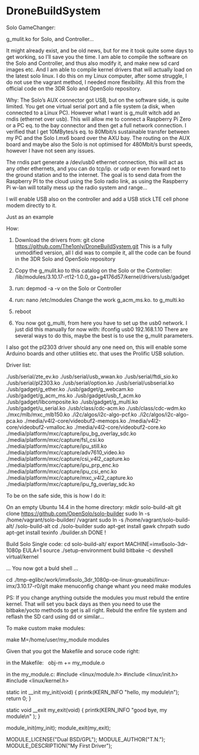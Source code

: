 # DroneBuildSystem
Solo GameChanger:

g_mulit.ko for Solo, and Controller…

It might already exist, and be old news, but for me it took quite some days to get working, so I’ll save you the time.
I am able to compile the software on the Solo and Controller, and thus also modify it, and make new sd card images etc. 
And I am able to compile kernel drivers that will actually load on the latest solo linux.
I do this on my Linux computer, after some struggle, I do not use the vagrant method, I needed more flexibility.
All this from the official code on the 3DR Solo and OpenSolo repository.

Why:
The Solo’s AUX connector got USB, but on the software side, is quite limited. 
You get one virtual serial port and a file system (a disk, when connected to a Linux PC).
However what I want is g_mulit witch add an rndis (ethernet over usb). 
This will allow me to connect a Raspberry Pi Zero or a PC eq. to the bay connector and then get a full network connection.
I verified that I get 10MBytes/s eq. to  80Mbit/s sustainable transfer between my PC and the Solo I.mx6 board over the AXU bay.
The routing on the AUX board and maybe also the Solo is not optimised for 480Mbit/s burst speeds, however I have not seen any issues.

The rndis part generate a /dev/usb0 ethernet connection, this will act as any other ethernets, and you can do tcp/ip. 
or udp or even forward net to the ground station and to the internet.
The goal is to send data from the Raspberry PI to the cloud using the Solo radio link, 
as using the Raspberry Pi w-lan will totally mess up the radio system and range… 

I will enable USB also on the controller and add a USB stick LTE cell phone modem directly to it. 

Just as an example


How:

1) Download the drivers from:
	git clone https://github.com/The1only/DroneBuildSystem.git
	This is a fully unmodified version, all I did was to compile it, all the code can be found in the 3DR Solo and OpenSolo repository 

2) Copy the g_mulit.ko to this catalog on the Solo or the Controller:
       /lib/modules/3.10.17-rt12-1.0.0_ga+g4176d57/kernel/drivers/usb/gadget

3) run:  depmod -a -v
	on the Solo or Controller

4) run:  nano /etc/modules
        Change the work g_acm_ms.ko.  to g_multi.ko

5) reboot

6) You now got g_multi, from here you have to set up the usb0 network.
   	I just did this manually for now with: ifconfig usb0 192.168.1.10
	There are several ways to do this, maybe the best is to use the g_mulit parameters.


I also got the pl2303 driver should any one need on, this will enable some Arduino boards and other utilities etc. that uses the Prolific USB solution.

Driver list:

./usb/serial/zte_ev.ko
./usb/serial/usb_wwan.ko
./usb/serial/ftdi_sio.ko
./usb/serial/pl2303.ko
./usb/serial/option.ko
./usb/serial/usbserial.ko
./usb/gadget/g_ether.ko
./usb/gadget/g_webcam.ko
./usb/gadget/g_acm_ms.ko
./usb/gadget/usb_f_acm.ko
./usb/gadget/libcomposite.ko
./usb/gadget/g_multi.ko
./usb/gadget/u_serial.ko
./usb/class/cdc-acm.ko
./usb/class/cdc-wdm.ko
./mxc/mlb/mxc_mlb150.ko
./i2c/algos/i2c-algo-pcf.ko
./i2c/algos/i2c-algo-pca.ko
./media/v4l2-core/videobuf2-memops.ko
./media/v4l2-core/videobuf2-vmalloc.ko
./media/v4l2-core/videobuf2-core.ko
./media/platform/mxc/capture/ipu_bg_overlay_sdc.ko
./media/platform/mxc/capture/fsl_csi.ko
./media/platform/mxc/capture/ipu_still.ko
./media/platform/mxc/capture/adv7610_video.ko
./media/platform/mxc/capture/csi_v4l2_capture.ko
./media/platform/mxc/capture/ipu_prp_enc.ko
./media/platform/mxc/capture/ipu_csi_enc.ko
./media/platform/mxc/capture/mxc_v4l2_capture.ko
./media/platform/mxc/capture/ipu_fg_overlay_sdc.ko


To be on the safe side, this is how I do it:


On an empty Ubuntu 14.4 in the home directory:
mkdir solo-build-alt
git clone https://github.com/OpenSolo/solo-builder
sudo ln -s /home/vagrant/solo-builder/ /vagrant
sudo ln -s /home/vagrant/solo-build-alt/ /solo-build-alt
cd ./solo-builder
sudo apt-get install gawk chrpath
sudo apt-get install texinfo
./builder.sh 
DONE !

Build Solo Single code:
cd solo-build-alt/
export MACHINE=imx6solo-3dr-1080p
EULA=1 source ./setup-environment build
bitbake -c devshell virtual/kernel

... You now got a buld shell ...

cd ./tmp-eglibc/work/imx6solo_3dr_1080p-oe-linux-gnueabi/linux-imx/3.10.17-r0/git
make menuconfig 
    change whant you need
make modules

PS: If you change anything outside the modules you must rebuld the entire kernel.
That will set you back days as then you need to use the bitbake/yocto methods to get is all right.
Rebuld the enfire file system and reflash the SD card using dd or similar...

To make custom make modules:

make M=/home/user/my_module modules

Given that you got the Makefile and soruce code right:

in the Makefile:  
obj-m += my_module.o

in the my_module.c:
#include <linux/module.h>
#include <linux/init.h>
#include <linux/kernel.h>

static int __init my_init(void)
{
    printk(KERN_INFO "hello, my module\n");
    return 0;
}

static void __exit my_exit(void)
{
    printk(KERN_INFO "good bye, my module\n" );
}

module_init(my_init);
module_exit(my_exit);

MODULE_LICENSE("Dual BSD/GPL");
MODULE_AUTHOR("T.N.");
MODULE_DESCRIPTION("My First Driver");


